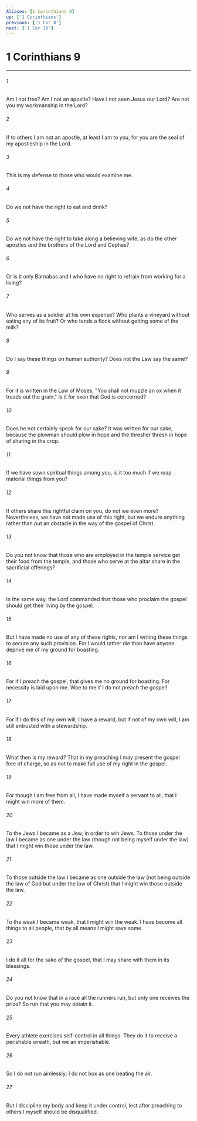 ```yaml
---
Aliases: [1 Corinthians 9]
up: ['1 Corinthians']
previous: ['1 Cor 8']
next: ['1 Cor 10']
---
```

# 1 Corinthians 9
***



###### 1 
Am I not free? Am I not an apostle? Have I not seen Jesus our Lord? Are not you my workmanship in the Lord? 

###### 2 
If to others I am not an apostle, at least I am to you, for you are the seal of my apostleship in the Lord. 

###### 3 
This is my defense to those who would examine me. 

###### 4 
Do we not have the right to eat and drink? 

###### 5 
Do we not have the right to take along a believing wife, as do the other apostles and the brothers of the Lord and Cephas? 

###### 6 
Or is it only Barnabas and I who have no right to refrain from working for a living? 

###### 7 
Who serves as a soldier at his own expense? Who plants a vineyard without eating any of its fruit? Or who tends a flock without getting some of the milk? 

###### 8 
Do I say these things on human authority? Does not the Law say the same? 

###### 9 
For it is written in the Law of Moses, "You shall not muzzle an ox when it treads out the grain." Is it for oxen that God is concerned? 

###### 10 
Does he not certainly speak for our sake? It was written for our sake, because the plowman should plow in hope and the thresher thresh in hope of sharing in the crop. 

###### 11 
If we have sown spiritual things among you, is it too much if we reap material things from you? 

###### 12 
If others share this rightful claim on you, do not we even more? Nevertheless, we have not made use of this right, but we endure anything rather than put an obstacle in the way of the gospel of Christ. 

###### 13 
Do you not know that those who are employed in the temple service get their food from the temple, and those who serve at the altar share in the sacrificial offerings? 

###### 14 
In the same way, the Lord commanded that those who proclaim the gospel should get their living by the gospel. 

###### 15 
But I have made no use of any of these rights, nor am I writing these things to secure any such provision. For I would rather die than have anyone deprive me of my ground for boasting. 

###### 16 
For if I preach the gospel, that gives me no ground for boasting. For necessity is laid upon me. Woe to me if I do not preach the gospel! 

###### 17 
For if I do this of my own will, I have a reward, but if not of my own will, I am still entrusted with a stewardship. 

###### 18 
What then is my reward? That in my preaching I may present the gospel free of charge, so as not to make full use of my right in the gospel. 

###### 19 
For though I am free from all, I have made myself a servant to all, that I might win more of them. 

###### 20 
To the Jews I became as a Jew, in order to win Jews. To those under the law I became as one under the law (though not being myself under the law) that I might win those under the law. 

###### 21 
To those outside the law I became as one outside the law (not being outside the law of God but under the law of Christ) that I might win those outside the law. 

###### 22 
To the weak I became weak, that I might win the weak. I have become all things to all people, that by all means I might save some. 

###### 23 
I do it all for the sake of the gospel, that I may share with them in its blessings. 

###### 24 
Do you not know that in a race all the runners run, but only one receives the prize? So run that you may obtain it. 

###### 25 
Every athlete exercises self-control in all things. They do it to receive a perishable wreath, but we an imperishable. 

###### 26 
So I do not run aimlessly; I do not box as one beating the air. 

###### 27 
But I discipline my body and keep it under control, lest after preaching to others I myself should be disqualified.
